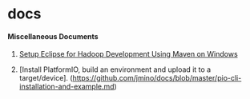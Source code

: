 docs
====

#### Miscellaneous Documents

1. [Setup Eclipse for Hadoop Development Using Maven on Windows](https://github.com/jmino/docs/blob/master/hadoopDevOnWindows.md)

2. [Install PlatformIO, build an environment and upload it to a target/device]. (https://github.com/jmino/docs/blob/master/pio-cli-installation-and-example.md)
